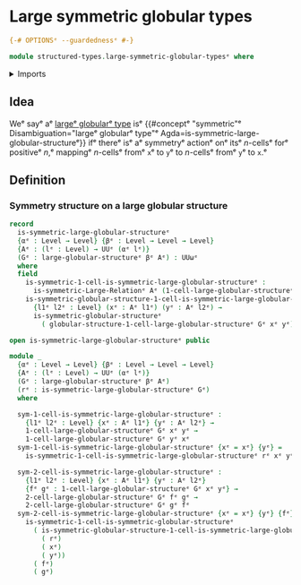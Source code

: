 # Large symmetric globular types

```agda
{-# OPTIONSᵉ --guardednessᵉ #-}

module structured-types.large-symmetric-globular-typesᵉ where
```

<details><summary>Imports</summary>

```agda
open import foundation.large-binary-relationsᵉ
open import foundation.universe-levelsᵉ

open import structured-types.large-globular-typesᵉ
open import structured-types.symmetric-globular-typesᵉ
```

</details>

## Idea

Weᵉ sayᵉ aᵉ [largeᵉ globularᵉ type](structured-types.large-globular-types.mdᵉ) isᵉ
{{#conceptᵉ "symmetric"ᵉ Disambiguation="largeᵉ globularᵉ type"ᵉ Agda=is-symmetric-large-globular-structureᵉ}}
ifᵉ thereᵉ isᵉ aᵉ symmetryᵉ actionᵉ onᵉ itsᵉ $n$-cellsᵉ forᵉ positiveᵉ $n$,ᵉ mappingᵉ
$n$-cellsᵉ fromᵉ `x`ᵉ to `y`ᵉ to $n$-cellsᵉ fromᵉ `y`ᵉ to `x`.ᵉ

## Definition

### Symmetry structure on a large globular structure

```agda
record
  is-symmetric-large-globular-structureᵉ
  {αᵉ : Level → Level} {βᵉ : Level → Level → Level}
  {Aᵉ : (lᵉ : Level) → UUᵉ (αᵉ lᵉ)}
  (Gᵉ : large-globular-structureᵉ βᵉ Aᵉ) : UUωᵉ
  where
  field
    is-symmetric-1-cell-is-symmetric-large-globular-structureᵉ :
      is-symmetric-Large-Relationᵉ Aᵉ (1-cell-large-globular-structureᵉ Gᵉ)
    is-symmetric-globular-structure-1-cell-is-symmetric-large-globular-structureᵉ :
      {l1ᵉ l2ᵉ : Level} (xᵉ : Aᵉ l1ᵉ) (yᵉ : Aᵉ l2ᵉ) →
      is-symmetric-globular-structureᵉ
        ( globular-structure-1-cell-large-globular-structureᵉ Gᵉ xᵉ yᵉ)

open is-symmetric-large-globular-structureᵉ public

module _
  {αᵉ : Level → Level} {βᵉ : Level → Level → Level}
  {Aᵉ : (lᵉ : Level) → UUᵉ (αᵉ lᵉ)}
  (Gᵉ : large-globular-structureᵉ βᵉ Aᵉ)
  (rᵉ : is-symmetric-large-globular-structureᵉ Gᵉ)
  where

  sym-1-cell-is-symmetric-large-globular-structureᵉ :
    {l1ᵉ l2ᵉ : Level} {xᵉ : Aᵉ l1ᵉ} {yᵉ : Aᵉ l2ᵉ} →
    1-cell-large-globular-structureᵉ Gᵉ xᵉ yᵉ →
    1-cell-large-globular-structureᵉ Gᵉ yᵉ xᵉ
  sym-1-cell-is-symmetric-large-globular-structureᵉ {xᵉ = xᵉ} {yᵉ} =
    is-symmetric-1-cell-is-symmetric-large-globular-structureᵉ rᵉ xᵉ yᵉ

  sym-2-cell-is-symmetric-large-globular-structureᵉ :
    {l1ᵉ l2ᵉ : Level} {xᵉ : Aᵉ l1ᵉ} {yᵉ : Aᵉ l2ᵉ}
    {fᵉ gᵉ : 1-cell-large-globular-structureᵉ Gᵉ xᵉ yᵉ} →
    2-cell-large-globular-structureᵉ Gᵉ fᵉ gᵉ →
    2-cell-large-globular-structureᵉ Gᵉ gᵉ fᵉ
  sym-2-cell-is-symmetric-large-globular-structureᵉ {xᵉ = xᵉ} {yᵉ} {fᵉ} {gᵉ} =
    is-symmetric-1-cell-is-symmetric-globular-structureᵉ
      ( is-symmetric-globular-structure-1-cell-is-symmetric-large-globular-structureᵉ
        ( rᵉ)
        ( xᵉ)
        ( yᵉ))
      ( fᵉ)
      ( gᵉ)
```